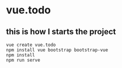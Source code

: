 # vue.todo


## this is how I starts the project
```
vue create vue.todo
npm install vue bootstrap bootstrap-vue
npm install
npm run serve
```